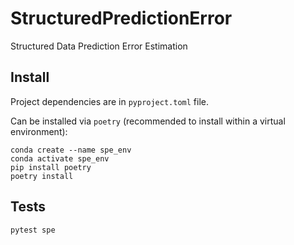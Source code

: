 # StructuredPredictionError

Structured Data Prediction Error Estimation

## Install

Project dependencies are in `pyproject.toml` file.

Can be installed via `poetry` (recommended to install within a virtual environment):

```
conda create --name spe_env
conda activate spe_env
pip install poetry
poetry install
```

## Tests

```
pytest spe
```
